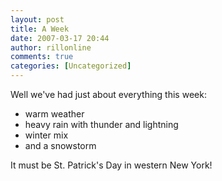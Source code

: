 ```yaml
---
layout: post
title: A Week
date: 2007-03-17 20:44
author: rillonline
comments: true
categories: [Uncategorized]
---
```

<p>Well we've had just about everything this week:<ul><li>warm weather</li><li>heavy rain with thunder and lightning</li><li>winter mix</li><li>and a snowstorm</li></ul>It must be St. Patrick's Day in western New York!
